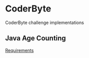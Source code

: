 # CoderByte
CoderByte challenge implementations

## Java Age Counting
[Requirements](/age_counting/JavaAgeCounting.md)
